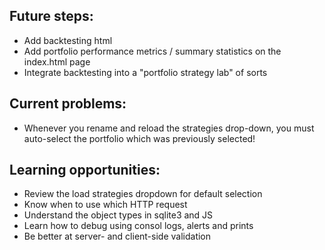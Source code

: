 ## Future steps:
- Add backtesting html
- Add portfolio performance metrics / summary statistics on the index.html page
- Integrate backtesting into a "portfolio strategy lab" of sorts


## Current problems:
- Whenever you rename and reload the strategies drop-down, you must auto-select the portfolio which was previously selected!


## Learning opportunities:
- Review the load strategies dropdown for default selection
- Know when to use which HTTP request
- Understand the object types in sqlite3 and JS
- Learn how to debug using consol logs, alerts and prints
- Be better at server- and client-side validation